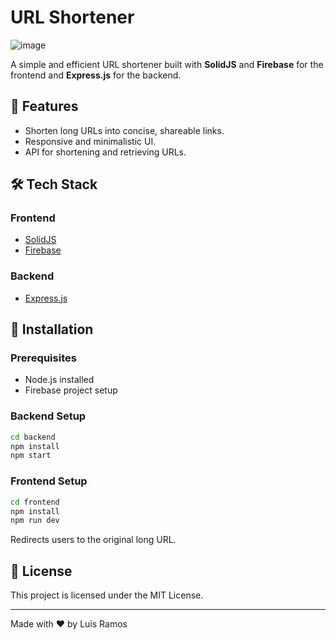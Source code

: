 # URL Shortener
![image](https://github.com/user-attachments/assets/4acc8e0d-fbdf-4499-b32a-420fa3951c51)

A simple and efficient URL shortener built with **SolidJS** and **Firebase** for the frontend and **Express.js** for the backend.

## 🚀 Features

- Shorten long URLs into concise, shareable links.
- Responsive and minimalistic UI.
- API for shortening and retrieving URLs.

## 🛠️ Tech Stack

### Frontend
- [SolidJS](https://www.solidjs.com/)
- [Firebase](https://firebase.google.com/)

### Backend
- [Express.js](https://expressjs.com/)

## 🔧 Installation

### Prerequisites
- Node.js installed
- Firebase project setup

### Backend Setup
```sh
cd backend
npm install
npm start
```

### Frontend Setup
```sh
cd frontend
npm install
npm run dev
```



Redirects users to the original long URL.

## 📜 License

This project is licensed under the MIT License.

---

Made with ❤️ by Luis Ramos

